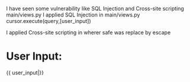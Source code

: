 I have seen some vulnerability like SQL Injection and Cross-site scripting
main/views.py 
 I applied SQL Injection in main/views.py
    cursor.execute(query,[user_input])

I applied Cross-site scripting in  <!-- main/templates/main/vulnerable_template.html -->
wherer safe was replace by escape 
<body>
    <h1>User Input:</h1>
    {{ user_input|}}
</body>

